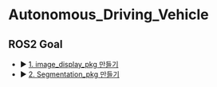 # Autonomous_Driving_Vehicle

## ROS2 Goal
- ▶︎ [1. image_display_pkg 만들기](https://github.com/Jeongmani/Autonomous_Driving_Vehicle/tree/main/ROS2/Create%20image_display_pkg)
- ▶︎ [2. Segmentation_pkg 만들기](https://github.com/Jeongmani/Autonomous_Driving_Vehicle/tree/main/ROS2/Create%20Segmentation_pkg)
